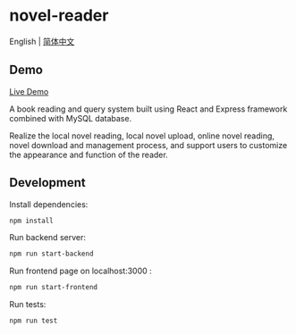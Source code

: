 # novel-reader

English | [简体中文](https://github.com/Michael18811380328/novel-reader/blob/master/README-zh.md)

## Demo

[Live Demo](https://michael18811380328.github.io/novel-demo/index.html)

A book reading and query system built using React and Express framework combined with MySQL database.

Realize the local novel reading, local novel upload, online novel reading, novel download and management process, and support users to customize the appearance and function of the reader.

## Development

Install dependencies:

```bash
npm install
```

Run backend server:

```bash
npm run start-backend
```

Run frontend page on localhost:3000 :


```bash
npm run start-frontend
```

Run tests:

```bash
npm run test
```
